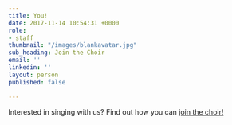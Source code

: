 ```yaml
---
title: You!
date: 2017-11-14 10:54:31 +0000
role:
- staff
thumbnail: "/images/blankavatar.jpg"
sub_heading: Join the Choir
email: ''
linkedin: ''
layout: person
published: false

---
```

Interested in singing with us? Find out how you can [join the choir!](/join/)